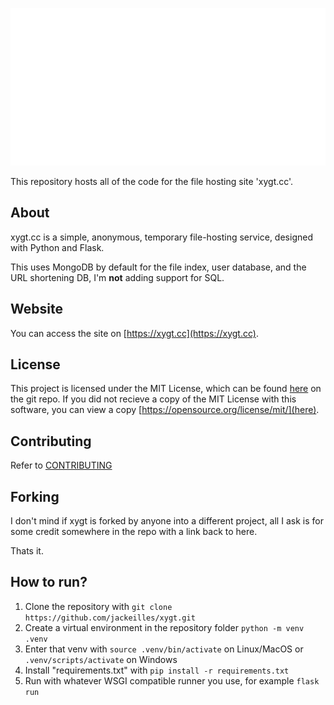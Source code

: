![xygt.png](xygt.png)

This repository hosts all of the code for the file hosting site 'xygt.cc'.

## About
xygt.cc is a simple, anonymous, temporary file-hosting service, designed with Python and Flask.

This uses MongoDB by default for the file index, user database, and the URL shortening DB, I'm **not** adding support for SQL.

## Website
You can access the site on [https://xygt.cc](https://xygt.cc).

## License
This project is licensed under the MIT License, which can be found [here](LICENSE) on the git repo.
If you did not recieve a copy of the MIT License with this software, you can view a copy [https://opensource.org/license/mit/](here).

## Contributing
Refer to [CONTRIBUTING](CONTRIBUTING)

## Forking
I don't mind if xygt is forked by anyone into a different project, all I ask is for some credit somewhere in the repo with a link back to here.

Thats it.

## How to run?
1. Clone the repository with `git clone https://github.com/jackeilles/xygt.git`
2. Create a virtual environment in the repository folder `python -m venv .venv`
3. Enter that venv with `source .venv/bin/activate` on Linux/MacOS or `.venv/scripts/activate` on Windows
4. Install "requirements.txt" with `pip install -r requirements.txt`
5. Run with whatever WSGI compatible runner you use, for example `flask run`